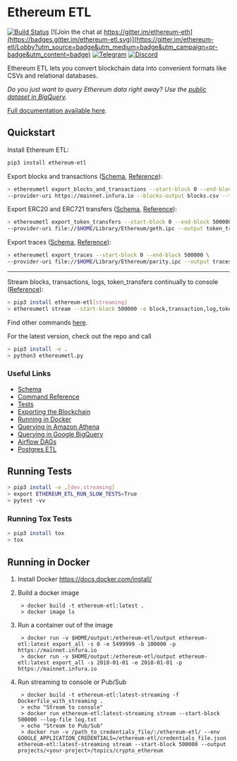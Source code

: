 # Ethereum ETL

[![Build Status](https://travis-ci.org/blockchain-etl/ethereum-etl.png)](https://travis-ci.org/blockchain-etl/ethereum-etl)
[![Join the chat at https://gitter.im/ethereum-eth](https://badges.gitter.im/ethereum-etl.svg)](https://gitter.im/ethereum-etl/Lobby?utm_source=badge&utm_medium=badge&utm_campaign=pr-badge&utm_content=badge)
[![Telegram](https://img.shields.io/badge/telegram-join%20chat-blue.svg)](https://t.me/joinchat/GsMpbA3mv1OJ6YMp3T5ORQ)
[![Discord](https://img.shields.io/badge/discord-join%20chat-blue.svg)](https://discord.gg/wukrezR)

Ethereum ETL lets you convert blockchain data into convenient formats like CSVs and relational databases.

*Do you just want to query Ethereum data right away? Use the [public dataset in BigQuery](https://console.cloud.google.com/marketplace/details/ethereum/crypto-ethereum-blockchain).*

[Full documentation available here](http://ethereum-etl.readthedocs.io/).

## Quickstart

Install Ethereum ETL:

```bash
pip3 install ethereum-etl
```

Export blocks and transactions ([Schema](docs/schema.md#blockscsv), [Reference](docs/commands.md#export_blocks_and_transactions)):

```bash
> ethereumetl export_blocks_and_transactions --start-block 0 --end-block 500000 \
--provider-uri https://mainnet.infura.io --blocks-output blocks.csv --transactions-output transactions.csv
```

Export ERC20 and ERC721 transfers ([Schema](docs/schema.md#token_transferscsv), [Reference](docs/commands.md##export_token_transfers)):

```bash
> ethereumetl export_token_transfers --start-block 0 --end-block 500000 \
--provider-uri file://$HOME/Library/Ethereum/geth.ipc --output token_transfers.csv
```

Export traces ([Schema](docs/schema.md#tracescsv), [Reference](docs/commands.md#export_traces)):

```bash
> ethereumetl export_traces --start-block 0 --end-block 500000 \
--provider-uri file://$HOME/Library/Ethereum/parity.ipc --output traces.csv
```

---

Stream blocks, transactions, logs, token_transfers continually to console ([Reference](docs/commands.md#stream)):

```bash
> pip3 install ethereum-etl[streaming]
> ethereumetl stream --start-block 500000 -e block,transaction,log,token_transfer --log-file log.txt
```

Find other commands [here](http://ethereum-etl.readthedocs.io/commands).

For the latest version, check out the repo and call 
```bash
> pip3 install -e . 
> python3 ethereumetl.py
```

### Useful Links

- [Schema](http://ethereum-etl.readthedocs.io/schema)
- [Command Reference](http://ethereum-etl.readthedocs.io/commands)
- [Tests](http://ethereum-etl.readthedocs.io/tests)
- [Exporting the Blockchain](http://ethereum-etl.readthedocs.io/exporting-the-blockchain)
- [Running in Docker](http://ethereum-etl.readthedocs.io/docker)
- [Querying in Amazon Athena](http://ethereum-etl.readthedocs.io/amazon-athena)
- [Querying in Google BigQuery](http://ethereum-etl.readthedocs.io/google-bigquery)
- [Airflow DAGs](https://github.com/blockchain-etl/ethereum-etl-airflow)
- [Postgres ETL](https://github.com/blockchain-etl/ethereum-etl-postgresql)

## Running Tests

```bash
> pip3 install -e .[dev,streaming]
> export ETHEREUM_ETL_RUN_SLOW_TESTS=True
> pytest -vv
```

### Running Tox Tests

```bash
> pip3 install tox
> tox
```

## Running in Docker

1. Install Docker https://docs.docker.com/install/

2. Build a docker image
        
        > docker build -t ethereum-etl:latest .
        > docker image ls
        
3. Run a container out of the image

        > docker run -v $HOME/output:/ethereum-etl/output ethereum-etl:latest export_all -s 0 -e 5499999 -b 100000 -p https://mainnet.infura.io
        > docker run -v $HOME/output:/ethereum-etl/output ethereum-etl:latest export_all -s 2018-01-01 -e 2018-01-01 -p https://mainnet.infura.io

4. Run streaming to console or Pub/Sub

        > docker build -t ethereum-etl:latest-streaming -f Dockerfile_with_streaming .
        > echo "Stream to console"
        > docker run ethereum-etl:latest-streaming stream --start-block 500000 --log-file log.txt
        > echo "Stream to Pub/Sub"
        > docker run -v /path_to_credentials_file/:/ethereum-etl/ --env GOOGLE_APPLICATION_CREDENTIALS=/ethereum-etl/credentials_file.json ethereum-etl:latest-streaming stream --start-block 500000 --output projects/<your-project>/topics/crypto_ethereum
